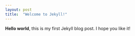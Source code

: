 ```yaml
---
layout: post
title:  "Welcome to Jekyll!"
---
```


**Hello world**, this is my first Jekyll blog post. I hope you like it!


